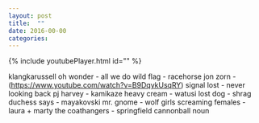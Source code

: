```yaml
---
layout: post
title:  ""
date: 2016-00-00
categories:
---
```

{% include youtubePlayer.html id="" %}

klangkarussell
oh wonder - all we do
wild flag - racehorse
jon zorn -
(https://www.youtube.com/watch?v=B9DqykUsqRY)
signal lost - never looking back
pj harvey - kamikaze
heavy cream - watusi
lost dog - shrag
duchess says - mayakovski
mr. gnome - wolf girls
screaming females - laura + marty
the coathangers - springfield cannonball
noun
